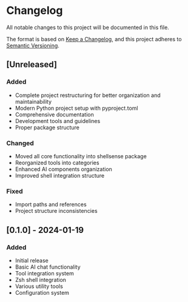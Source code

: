 # Changelog

All notable changes to this project will be documented in this file.

The format is based on [Keep a Changelog](https://keepachangelog.com/en/1.0.0/),
and this project adheres to [Semantic Versioning](https://semver.org/spec/v2.0.0.html).

## [Unreleased]

### Added
- Complete project restructuring for better organization and maintainability
- Modern Python project setup with pyproject.toml
- Comprehensive documentation
- Development tools and guidelines
- Proper package structure

### Changed
- Moved all core functionality into shellsense package
- Reorganized tools into categories
- Enhanced AI components organization
- Improved shell integration structure

### Fixed
- Import paths and references
- Project structure inconsistencies

## [0.1.0] - 2024-01-19

### Added
- Initial release
- Basic AI chat functionality
- Tool integration system
- Zsh shell integration
- Various utility tools
- Configuration system
